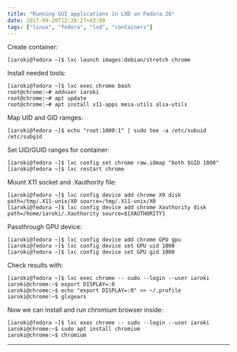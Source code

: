 ```yaml
---
title: "Running GUI applications in LXD on Fedora 26"
date: 2017-09-20T12:28:27+03:00
tags: ["linux", "fedora", "lxd", "containers"]
---
```


Create container:
```
[iaroki@fedora ~]$ lxc launch images:debian/stretch chrome
```

Install needed tools:
```
[iaroki@fedora ~]$ lxc exec chrome bash
root@chrome:~# adduser iaroki
root@chrome:~# apt update
root@chrome:~# apt install x11-apps mesa-utils alsa-utils
```

Map UID and GID ramges:
```
[iaroki@fedora ~]$ echo "root:1000:1" | sudo tee -a /etc/subuid /etc/subgid
```

Set UID/GUID ranges for container:
```
[iaroki@fedora ~]$ lxc config set chrome raw.idmap "both $UID 1000"
[iaroki@fedora ~]$ lxc restart chrome
```

Mount X11 socket and .Xauthority file:
```
[iaroki@fedora ~]$ lxc config device add chrome X0 disk path=/tmp/.X11-unix/X0 source=/tmp/.X11-unix/X0
[iaroki@fedora ~]$ lxc config device add chrome Xauthority disk path=/home/iaroki/.Xauthority source=${XAUTHORITY}
```
Passthrough GPU device:
```
[iaroki@fedora ~]$ lxc config device add chrome GPU gpu
[iaroki@fedora ~]$ lxc config device set GPU uid 1000
[iaroki@fedora ~]$ lxc config device set GPU gid 1000
```

Check results with:
```
[iaroki@fedora ~]$ lxc exec chrome -- sudo --login --user iaroki
iaroki@chrome:~$ export DISPLAY=:0
iaroki@chrome:~$ echo "export DISPLAY=:0" >> ~/.profile
iaroki@chrome:~$ glxgears
```

Now we can install and run chromium browser inside:
```
[iaroki@fedora ~]$ lxc exec chrome -- sudo --login --user iaroki
iaroki@chrome:~$ sudo apt install chromium
iaroki@chrome:~$ chromium
```

---

